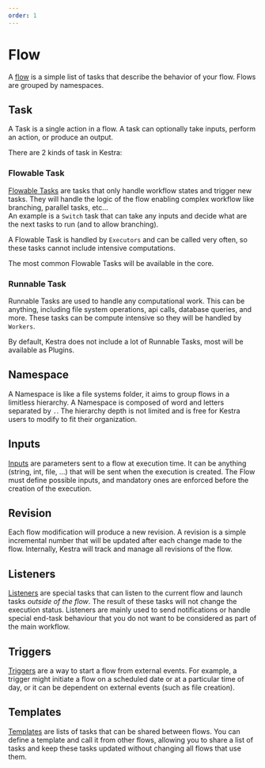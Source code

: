 ```yaml
---
order: 1
---
```

# Flow
A [flow](../developer-guide/flow) is a simple list of tasks that describe the behavior of your flow. Flows are grouped by namespaces.

## Task
A Task is a single action in a flow. 
A task can optionally take inputs, perform an action, or produce an output.

There are 2 kinds of task in Kestra: 

### Flowable Task
[Flowable Tasks](../developer-guide/flowable) are tasks that only handle workflow states and trigger new tasks. They will handle the logic of the flow enabling complex workflow like branching, parallel tasks, etc...  
An example is a `Switch` task that can take any inputs and decide what are the next tasks to run (and to allow branching). 

A Flowable Task is handled by `Executors` and can be called very often, so these tasks cannot include intensive computations.

The most common Flowable Tasks will be available in the core. 

### Runnable Task 
Runnable Tasks are used to handle any computational work. This can be anything, including file system operations, api calls, database queries, and more. These tasks can be compute intensive so they will be handled by `Workers`. 

By default, Kestra does not include a lot of Runnable Tasks, most will be available as Plugins.

## Namespace
A Namespace is like a file systems folder, it aims to group flows in a limitless hierarchy.
A Namespace is composed of word and letters separated by `.`. The hierarchy depth is not limited and is free for Kestra users to modify to fit their organization.

## Inputs 
[Inputs](../developer-guide/inputs) are parameters sent to a flow at execution time. It can be anything (string, int, file, ...) that will be sent when the execution is created. The Flow must define possible inputs, and mandatory ones are enforced before the creation of the execution. 

## Revision
Each flow modification will produce a new revision. A revision is a simple incremental number that will be updated after each change made to the flow. Internally, Kestra will track and manage all revisions of the flow.

## Listeners
[Listeners](../developer-guide/listeners) are special tasks that can listen to the current flow and launch tasks *outside of the flow*.
The result of these tasks will not change the execution status. Listeners are mainly used to send notifications or handle special end-task behaviour that you do not want to be considered as part of the main workflow.
 
## Triggers
[Triggers](../developer-guide/triggers) are a way to start a flow from external events. For example, a trigger might initiate a flow on a scheduled date or at a particular time of day, or it can be dependent on external events (such as file creation).

## Templates
[Templates](../developer-guide/templates) are lists of tasks that can be shared between flows. You can define a template and call it from other flows, allowing you to share a list of tasks and keep these tasks updated without changing all flows that use them.
